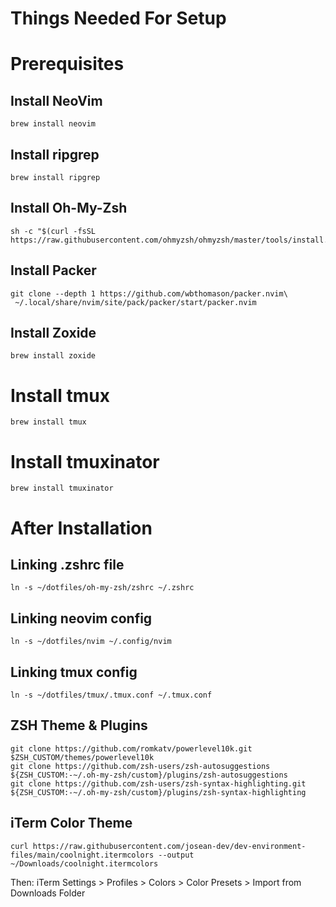 # Things Needed For Setup

# Prerequisites

## Install NeoVim

```
brew install neovim
```

## Install ripgrep

```
brew install ripgrep
```

## Install Oh-My-Zsh

```
sh -c "$(curl -fsSL https://raw.githubusercontent.com/ohmyzsh/ohmyzsh/master/tools/install.sh)"
```

## Install Packer

```
git clone --depth 1 https://github.com/wbthomason/packer.nvim\
 ~/.local/share/nvim/site/pack/packer/start/packer.nvim
```

## Install Zoxide

```
brew install zoxide
```

# Install tmux

```
brew install tmux
```

# Install tmuxinator

```
brew install tmuxinator
```

# After Installation

## Linking .zshrc file

```
ln -s ~/dotfiles/oh-my-zsh/zshrc ~/.zshrc
```

## Linking neovim config

```
ln -s ~/dotfiles/nvim ~/.config/nvim
```

## Linking tmux config

```
ln -s ~/dotfiles/tmux/.tmux.conf ~/.tmux.conf
```

## ZSH Theme & Plugins

```
git clone https://github.com/romkatv/powerlevel10k.git $ZSH_CUSTOM/themes/powerlevel10k
git clone https://github.com/zsh-users/zsh-autosuggestions ${ZSH_CUSTOM:-~/.oh-my-zsh/custom}/plugins/zsh-autosuggestions
git clone https://github.com/zsh-users/zsh-syntax-highlighting.git ${ZSH_CUSTOM:-~/.oh-my-zsh/custom}/plugins/zsh-syntax-highlighting
```

## iTerm Color Theme

```
curl https://raw.githubusercontent.com/josean-dev/dev-environment-files/main/coolnight.itermcolors --output ~/Downloads/coolnight.itermcolors
```

Then: iTerm Settings > Profiles > Colors > Color Presets > Import from Downloads Folder
